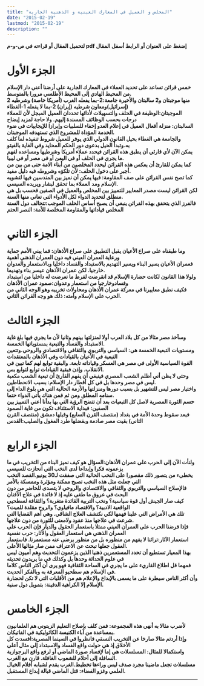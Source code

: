 ```yaml
---
title: "المخلص و العميل في المعارك العينية و الذهنية الجارية"
date: "2015-02-19"
lastmod: "2015-02-19"
description: ""
---
```

**لتحميل المقال أو قراءته في ص-و-م pdf إضغط على العنوان أو الرابط أسفل المقال**

# الجزء الأول

**خمس قرائن تساعد على تحديد العملاء في المعارك الجارية على أرضنا أعني دار الإسلام من المحيط الهادي إلى المحيط الأطلسي مرورا بالمتوسط.  
2 منها موجبتان و2 سالبتان والأخيرة جامعة:2-بما يفعله الغرب (أمريكا خاصة) وشرطيه (إسرائيل)ومعاون شرطيه (إيران) 2-بما لا يفعله 1-الغطاء  
الموجبتان:الوظيفة في الحلف والتسهيلات لأدائها تحددان العميل المبجل لأن للعملاء درجات بحسب الوظائف المسندة إليهم. ولا حاجة لمزيد إيضاح  
السالبتان: منزلة أفعال العميل في إعلام العدو إخفاء للسلبيات وإبرازا للإيجابيات في ضوء الخدمة المؤداة للمشروع الذي تستهدفه الموجبتان.  
والجامعة هي الغطاء بحيل القانون الدولي الذي يوفر للعميل شروط تنفيذه لما كلف به.وتبدأ الحيل بدعوى دور الحكم المحايد وفي الغاية بالفيتو  
يمكن الآن لأي قارئي أن يطبق هذه القرائن فيحدد عملاء أمريكا وشرطيها ومساعده لفهم ما يجري في الحلف أو في اليمن أو في مصر أو في ليبيا.  
كما يمكن للقارئ أن يعكس هذه القرائن ليحدد المخلصين من أبناء الامة حتى من بين من أجبر على دخول الحلف: لأن تلكؤه وشروطه فيه دليل مفيد.  
كما تصح نفس القرائن على صف المقاومة: فبها يمكن أن نميز بين المندسين فيها لتشويه الإسلام ومد العملاء بما تحقق لبشار ويريده السيسي.  
لكن القرائن ليست مصدر المعايير للتمييز بين المخلص والعميل في الصفين فحسب بل هي منطلق لتحديد الدواء لكل الأدواء التي تعاني منها السنة.  
فالفرز الذي يتحقق بهذه القرائن ينبغي أن يصبح أساس الحلف الموجب:تتحالف دول السنة المخلص قياداتها والمقاومة المخلصة للأمة: النصر الحتم**

# الجزء الثاني

**وما طبقناه على صراع الأعيان يقبل التطبيق على صراع الأذهان: فما يبني الأمم حماية ورعاية العمران العيني فيه دون العمران الذهني أهمية  
فعمران الأعيان يسير البناء ويسير التهديم بالاستبداد والفساد داخليا وبالاستعمار والعدوان خارجيا. لكن عمران الأذهان عيسر بناء وتهديما.  
ولولا هذا القانون لكانت حضارة الإسلام قد انقرضت لفرط ما تعرضت له داخليا من استبداد وفسادوخارجيا من استعمار وعدوان:صمود عمران الأذهان  
فكيف نطبق معاييرنا في معركة عمران الأذهان ومحاولات تخريبه وهو الوجه الثاني من الحرب على الإسلام وأمته: ذلك هو وجه القرائن الثاني.**

# الجزء الثالث

**وسآخذ مصر مثالا من كل بلاد العرب أولا لمنزلتها بينهم وثانيا لأن ما يجري فيها بلغ غاية الاستبداد والفساد والتبعية بمستوياتها الخمسة.  
ومستويات التبعية الخمسة هي: السياسي والتربوي والثقافي والاقتصادي والروحي.وتتعين التبعية في الأعيان بالقيادات وفي الأذهان بالمعتقدات  
القوة السياسية الأولى في مصر هي العسكر وقياداته تابعة. والبقية توابع لهم كما تبين في الانقلاب. وإذن فبقية القيادات توابع لتوابع بس.  
وحتى لا يظن أني أظلم الشعب المصري فينبغي أن يفهم القارئ أن تبعية الشعب مكعبة ليس في مصر وحدها بل في كل أقطار دار الإسلام: بسبب الانحطاطين.  
واختيار مصر ليس للتشهير بل بسبب دورها ومنزلتها والأزمة الحالية التي هي بلوغ الداء إلى سنامه المطلق ومن ثم فمن هناك يأتي الدواء حتما.  
حسم الثورة المصرية لاصل كل التبعيات بعد أن تتضح الرؤية التي بها بدأنا أعني التمييز بين الصفين: فبداية الاستئناف تكون من غاية الصمود  
فبعد سقوط وحدة الأمة في بغداد (منتصف القرن السابع) وقبلها دمشق (منتصف القرن الثاني) بقيت مصر صادمة وبفضلها طرد المغول والصليب:القدس**

# الجزء الرابع

**ولنأت الآن إلى الحرب على عمران الأذهان:السؤال هو كيف نميز البناء من التخريب في ما يزعمونه فكرا وإبداعا لدى النخب التي انحازت للسيسي  
يخطيء من يتصور ذلك مقصورا على النخب الحالية التي صفقت لـ30 يونيو.القصد النخب التي جعلت مثل هذه النخب تصبح ممكنة ومؤثرة وممسكة بالأمر  
فالإصلاح السياسي والتربوي والثقافي والاقتصادي والروحي لا يتصدى للحاضر من دون البحث في عروق ما طغى عليه إذ لا فائدة في علاج الأفنان  
كيف صار الجيش أول قوة سياسية؟ ونخب التربية القائدة متغربة؟ والثقافة لسطحيي الواقعية الادبية؟ والاقتصاد مافياوي؟ والروح مقلدة للميت؟  
تلك هي الأمراض التي علينا فهمها لكي نكتشف العلاج الشاقي. وهي أهم القضايا التي شرعت في علاجها منذ عقود ولامعنى للثورة من دون علاجها.  
فإذا فرضنا الحرب على العمران العيني ممثلا باستعمار الحقول والديار فإن الحرب على العمران الذهني هي استعمار العقول والآثار: حرب نفسية  
استعمار الآثار:تراثنا لا يفهم من منظوره بل من منظور يرضى عنه مستعمرنا. فاستعمار العقول جعلها تبحث عن الاعتراف ممن صار مثالها الأعلى.  
بهذا المعيار تستطيع أن تحدد المستعمرين ذهنيا الذين يزعمون التحديث وهم أميون ليس في علوم الحداثة وحدها بل وكذلك في ما يريدون تحديثه  
فمهما قل اطلاع القاريء على ما يجري في الساحة الثقافية فهو يرى أن أكثر الناس كلاما في الإسلام هم سطحيو المعرفة به وبالفكر الحديث.  
وأن أكثر الناس سيطرة على ما يسمى بالإبداع والإعلام هم من الأقليات التي لا تكن لحضارة الإسلام إلا الكراهية الدفينة: بتمويل دول سنية.**

# الجزء الخامس

**لأضرب مثالا به أنهي هذه المجموعة: فمن كلف بإصلاح التعليم الزيتوني هم العلمانيون بمساعدة من آباء الكنيسة الكاثوليكية في الفاتيكان.  
وإذا أردتم مثالا صارخا عن التخريب النسقي فانظروا في السينما المصرية:افسدت كل الأخلاق إذ هي حولت واقع الفساد والاسبتداد إلى مثال أعلى  
واستكمالا للمثال: المسلسلات هي إما لإفساد صورة الماضي أو لرفع واقع البرجوازية السافلة إلى أحلام للشعوب الغافلة. قارن مع الغرب.  
مسلسلات تجعل ماضينا مجرد صدف ليس وراءها تخطيط.الغرب يقدم لشبابه أفلام الخيال العلمي وغزو الفضاء: قتل الماضي قبالة إبداع المستقبل.**

---

###